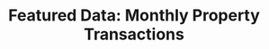 ---
layout: visualization
title:  'Featured Data: Monthly Property Transactions'
published:   true
source:
  name: BC Data Catalogue
  url: https://catalogue.data.gov.bc.ca/dataset/9c9b8d35-d59b-436a-a350-f581ea71a798
iframe_url: "../extra/vis5/"
order: 1
---
